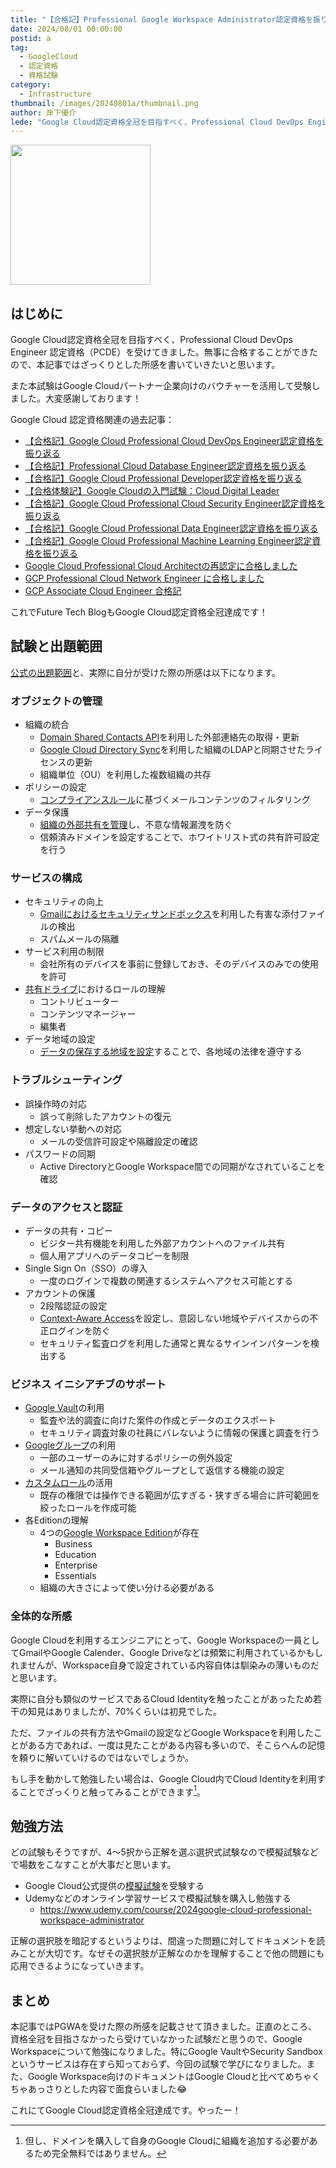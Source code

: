 ```yaml
---
title: "【合格記】Professional Google Workspace Administrator認定資格を振り返る"
date: 2024/08/01 00:00:00
postid: a
tag:
  - GoogleCloud
  - 認定資格
  - 資格試験
category:
  - Infrastructure
thumbnail: /images/20240801a/thumbnail.png
author: 岸下優介
lede: "Google Cloud認定資格全冠を目指すべく、Professional Cloud DevOps Engineer 認定資格（PCDE）を受けてきました。無事に合格することができたので、本記事ではざっくりとした所感を書いていきたいと思います"
---
```


<img src="/images/20240801a/images.png" alt="" width="224" height="224">

## はじめに

Google Cloud認定資格全冠を目指すべく、Professional Cloud DevOps Engineer 認定資格（PCDE）を受けてきました。無事に合格することができたので、本記事ではざっくりとした所感を書いていきたいと思います。

また本試験はGoogle Cloudパートナー企業向けのバウチャーを活用して受験しました。大変感謝しております！

Google Cloud 認定資格関連の過去記事：

- [【合格記】Google Cloud Professional Cloud DevOps Engineer認定資格を振り返る](/articles/20240731a/)
- [【合格記】Professional Cloud Database Engineer認定資格を振り返る](/articles/20240730a/)
- [【合格記】Google Cloud Professional Developer認定資格を振り返る](/articles/20240117a/)
- [【合格体験記】Google Cloudの入門試験：Cloud Digital Leader](/articles/20231226a/)
- [【合格記】Google Cloud Professional Cloud Security Engineer認定資格を振り返る](/articles/20230921a/)
- [【合格記】Google Cloud Professional Data Engineer認定資格を振り返る](/articles/20211013a/)
- [【合格記】Google Cloud Professional Machine Learning Engineer認定資格を振り返る](/articles/20220930a/)
- [Google Cloud Professional Cloud Architectの再認定に合格しました](/articles/20220411a/)
- [GCP Professional Cloud Network Engineer に合格しました](/articles/20200902/)
- [GCP Associate Cloud Engineer 合格記](/articles/20210625a/)

これでFuture Tech BlogもGoogle Cloud認定資格全冠達成です！

## 試験と出題範囲

[公式の出題範囲](https://cloud.google.com/learn/certification/google-workspace-administrator?hl=ja)と、実際に自分が受けた際の所感は以下になります。

### オブジェクトの管理

- 組織の統合
  - [Domain Shared Contacts API](https://developers.google.com/admin-sdk/domain-shared-contacts/overview?hl=ja)を利用した外部連絡先の取得・更新
  - [Google Cloud Directory Sync](https://support.google.com/a/answer/106368?hl=ja)を利用した組織のLDAPと同期させたライセンスの更新
  - 組織単位（OU）を利用した複数組織の共存
- ポリシーの設定
  - [コンプライアンスルール](https://support.google.com/a/answer/1346934?hl=ja)に基づくメールコンテンツのフィルタリング
- データ保護
  - [組織の外部共有を管理](https://support.google.com/a/answer/60781)し、不意な情報漏洩を防ぐ
  - 信頼済みドメインを設定することで、ホワイトリスト式の共有許可設定を行う

### サービスの構成

- セキュリティの向上
  - [Gmailにおけるセキュリティサンドボックス](https://support.google.com/a/answer/7676854?hl=ja)を利用した有害な添付ファイルの検出
  - スパムメールの隔離
- サービス利用の制限
  - 会社所有のデバイスを事前に登録しておき、そのデバイスのみでの使用を許可
- [共有ドライブ](https://support.google.com/a/answer/7662202?hl=ja)におけるロールの理解
  - コントリビューター
  - コンテンツマネージャー
  - 編集者
- データ地域の設定
  - [データの保存する地域を設定](https://support.google.com/a/answer/14310028?hl=ja&visit_id=638571458221023820-1919767428&rd=1)することで、各地域の法律を遵守する

### トラブルシューティング

- 誤操作時の対応
  - 誤って削除したアカウントの復元
- 想定しない挙動への対応
  - メールの受信許可設定や隔離設定の確認
- パスワードの同期
  - Active DirectoryとGoogle Workspace間での同期がなされていることを確認

### データのアクセスと認証

- データの共有・コピー
  - ビジター共有機能を利用した外部アカウントへのファイル共有
  - 個人用アプリへのデータコピーを制限
- Single Sign On（SSO）の導入
  - 一度のログインで複数の関連するシステムへアクセス可能とする
- アカウントの保護
  - 2段階認証の設定
  - [Context-Aware Access](https://support.google.com/a/answer/9275380?hl=ja)を設定し、意図しない地域やデバイスからの不正ログインを防ぐ
  - セキュリティ監査ログを利用した通常と異なるサインインパターンを検出する

### ビジネス イニシアチブのサポート

- [Google Vault](https://support.google.com/vault/answer/2462365)の利用
  - 監査や法的調査に向けた案件の作成とデータのエクスポート
  - セキュリティ調査対象の社員にバレないように情報の保護と調査を行う
- [Googleグループ](https://support.google.com/groups/answer/2464926?hl=ja)の利用
  - 一部のユーザーのみに対するポリシーの例外設定
  - メール通知の共同受信箱やグループとして返信する機能の設定
- [カスタムロール](https://support.google.com/a/answer/2406043?hl=ja&ref_topic=9832445&sjid=8210008712949249448-AP)の活用
  - 既存の権限では操作できる範囲が広すぎる・狭すぎる場合に許可範囲を絞ったロールを作成可能
- 各Editionの理解
  - 4つの[Google Workspace Edition](https://support.google.com/a/answer/6043385?hl=ja&co=DASHER._Family%3DBusiness)が存在
    - Business
    - Education
    - Enterprise
    - Essentials
  - 組織の大きさによって使い分ける必要がある

### 全体的な所感

Google Cloudを利用するエンジニアにとって、Google Workspaceの一員としてGmailやGoogle Calender、Google Driveなどは頻繁に利用されているかもしれませんが、Workspace自身で設定されている内容自体は馴染みの薄いものだと思います。

実際に自分も類似のサービスであるCloud Identityを触ったことがあったため若干の知見はありましたが、70%くらいは初見でした。

ただ、ファイルの共有方法やGmailの設定などGoogle Workspaceを利用したことがある方であれば、一度は見たことがある内容も多いので、そこらへんの記憶を頼りに解いていけるのではないでしょうか。

もし手を動かして勉強したい場合は、Google Cloud内でCloud Identityを利用することでざっくりと触ってみることができます[^1]。

## 勉強方法

どの試験もそうですが、4～5択から正解を選ぶ選択式試験なので模擬試験などで場数をこなすことが大事だと思います。

- Google Cloud公式提供の[模擬試験](https://docs.google.com/forms/d/e/1FAIpQLSfjO0tdoBiwvmmy-fcJVtKVwEavDoupVsUSJSw1cDqT2Zoj7Q/viewform?hl=ja)を受験する
- Udemyなどのオンライン学習サービスで模擬試験を購入し勉強する
  - https://www.udemy.com/course/2024google-cloud-professional-workspace-administrator

正解の選択肢を暗記するというよりは、間違った問題に対してドキュメントを読みことが大切です。なぜその選択肢が正解なのかを理解することで他の問題にも応用できるようになっていきます。

## まとめ

本記事ではPGWAを受けた際の所感を記載させて頂きました。正直のところ、資格全冠を目指さなかったら受けていなかった試験だと思うので、Google Workspaceについて勉強になりました。特にGoogle VaultやSecurity Sandboxというサービスは存在すら知っておらず、今回の試験で学びになりました。また、Google Workspace向けのドキュメントはGoogle Cloudと比べてめちゃくちゃあっさりとした内容で面食らいました😂

これにてGoogle Cloud認定資格全冠達成です。やったー！

[^1]:但し、ドメインを購入して自身のGoogle Cloudに組織を追加する必要があるため完全無料ではありません。
